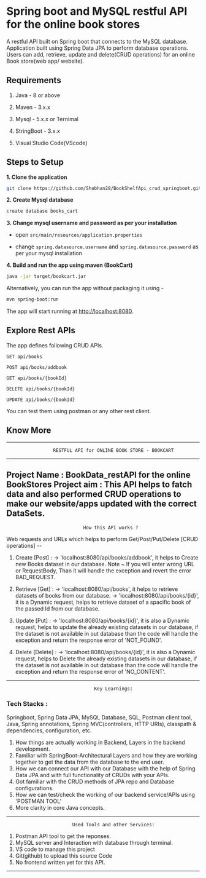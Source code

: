 # Spring boot and MySQL restful API for the online book stores
A restful API built on Spring boot that connects to the MySQL database. Application built using Spring Data JPA to perform database operations. Users can add, retrieve, update and delete(CRUD operations) for an online Book store(web app/ website).

## Requirements

1. Java - 8 or above

2. Maven - 3.x.x

3. Mysql - 5.x.x or Ternimal 

4. StringBoot - 3.x.x

5. Visual Studio Code(VScode)

## Steps to Setup

**1. Clone the application**

```bash
git clone https://github.com/Shobhan28/BookShelfApi_crud_springboot.git
```

**2. Create Mysql database**
```bash
create database books_cart
```

**3. Change mysql username and password as per your installation**

+ open `src/main/resources/application.properties`

+ change `spring.datasource.username` and `spring.datasource.password` as per your mysql installation

**4. Build and run the app using maven (BookCart)**

```bash
java -jar target/bookcart.jar
```
Alternatively, you can run the app without packaging it using -

```bash
mvn spring-boot:run
```

The app will start running at <http://localhost:8080>.

## Explore Rest APIs

The app defines following CRUD APIs.

    GET api/books
    
    POST api/books/addbook
    
    GET api/books/{bookId}
    
    DELETE api/books/{bookId}
    
    UPDATE api/books/{bookId}

You can test them using postman or any other rest client.




## Know More

------------------------------------------------------------------------------------------
                     RESTFUL API for ONLINE BOOK STORE - BOOKCART
------------------------------------------------------------------------------------------
Project Name : BookData_restAPI for the online BookStores
Project aim : This API helps to fatch data and also performed CRUD operations to make our website/apps updated with the correct DataSets.
-----------------------------------------------------------------------------------------------
                                How this API works ? 
Web requests and URLs which helps to perform Get/Post/Put/Delete [CRUD operations] --

1. Create [Post] : 
    -> 'localhost:8080/api/books/addbook', it helps to Create new Books dataset in our database.
    Note ~ If you will enter wrong URL or RequestBody, Than it will handle the exception and revert the error BAD_REQUEST.

2. Retrieve [Get] : 
    -> 'localhost:8080/api/books', it helps to retrieve datasets of books from our database.
    -> 'localhost:8080/api/books/{id}', it is a Dynamic request, helps to retrieve dataset of a spacific book of the passed Id from our database.

3. Update [Put] :
    -> 'localhost:8080/api/books/{id}', it is also a Dynamic request, helps to update the already existing datasets in our database, if the dataset is not available in out database than the code will handle the exception and return the response error of 'NOT_FOUND'.

4. Delete [Delete] :
    -> 'localhost:8080/api/books/{id}', it is also a Dynamic request, helps to Delete the already existing datasets in our database, if the dataset is not available in out database than the code will handle the exception and return the response error of 'NO_CONTENT'.
-----------------------------------------------------------------------------------------------
                                    Key Learnings:
 ### Tech Stacks :
  Springboot, Spring Data JPA, MySQL Database, SQL, Postman client tool, Java, Spring annotations, Spring MVC(controllers, HTTP URIs), classpath & dependencies, configuration, etc.                     
1. How things are actually working in Backend, Layers in the backend development.
2. Familiar with SpringBoot-Architectural Layers and how they are working together to get the
   data from the database to the end user.
3. How we can connect our API with our Database with the help of Spring Data JPA and with full functionality of CRUDs with your APIs.
4. Got familiar with the CRUD methods of JPA repo and Database configurations.
5. How we can test/check the working of our backend service/APIs using 'POSTMAN TOOL'
6. More clarity in core Java concepts.
-----------------------------------------------------------------------------------------------
                            Used Tools and other Services: 
1. Postman API tool to get the reponses.
2. MySQL server and Interaction with database through terminal.
3. VS code to manage this project
4. Git(github) to upload this source Code
5. No frontend written yet for this API.
------------------------------------------------------------------------------------
